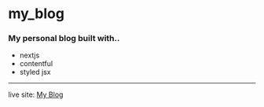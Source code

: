 
# my_blog

### My personal blog built with..

* nextjs
* contentful
* styled jsx

---

live site: [My Blog](https://kylelynch-blog.vercel.app)